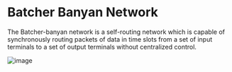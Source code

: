 # Batcher Banyan Network
The Batcher-banyan network is a self-routing network which is capable of synchronously routing packets of data in time slots from a set of input terminals to a set of output terminals without centralized control. 

![image](https://user-images.githubusercontent.com/57519879/166088128-ef66c5bd-ea25-40f3-b35d-4828e6729b91.png)
